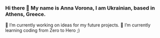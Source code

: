 ### Hi there 👋 My name is Anna Vorona, I am Ukrainian, based in Athens, Greece.

🔭 I’m currently working on ideas for my future projects.
🌱 I’m currently learning coding from Zero to Hero ;)

